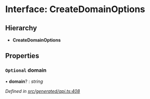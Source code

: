# Interface: CreateDomainOptions

## Hierarchy

* **CreateDomainOptions**

## Properties

### `Optional` domain

• **domain**? : *string*

*Defined in [src/generated/api.ts:408](https://github.com/mailslurp/mailslurp-client-ts-js/blob/4ca018b/src/generated/api.ts#L408)*
